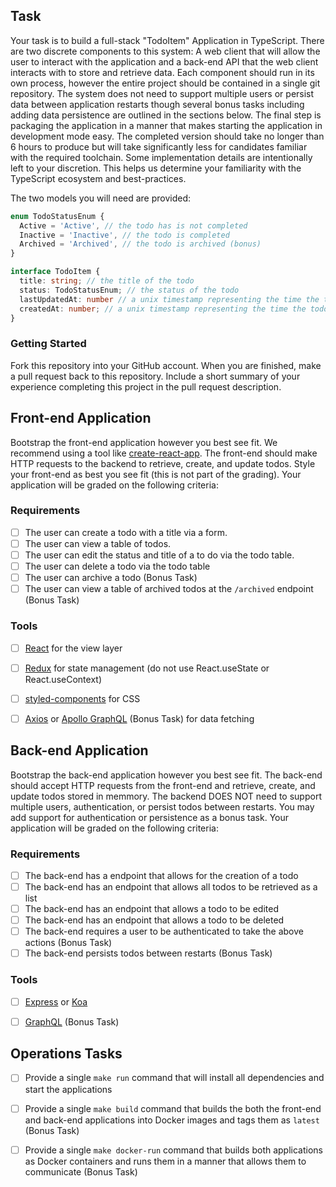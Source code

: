 ## Task
Your task is to build a full-stack "TodoItem" Application in TypeScript. There are two discrete components to this system: A web client that will allow the user to interact with the application and a back-end API that the web client interacts with to store and retrieve data. Each component should run in its own process, however the entire project should be contained in a single git repository. The system does not need to support multiple users or persist data between application restarts though several bonus tasks including adding data persistence are outlined in the sections below. The final step is packaging the application in a manner that makes starting the application in development mode easy. The completed version should take no longer than 6 hours to produce but will take significantly less for candidates familiar with the required toolchain. Some implementation details are intentionally left to your discretion. This helps us determine your familiarity with the TypeScript ecosystem and best-practices.

The two models you will need are provided:

```.ts
enum TodoStatusEnum {
  Active = 'Active', // the todo has is not completed
  Inactive = 'Inactive', // the todo is completed
  Archived = 'Archived', // the todo is archived (bonus)
}

interface TodoItem {
  title: string; // the title of the todo
  status: TodoStatusEnum; // the status of the todo
  lastUpdatedAt: number // a unix timestamp representing the time the todo was last updated
  createdAt: number; // a unix timestamp representing the time the todo was created
}
```

### Getting Started
Fork this repository into your GitHub account. When you are finished, make a pull request back to this repository. Include a short summary of your experience completing this project in the pull request description. 

## Front-end Application
Bootstrap the front-end application however you best see fit. We recommend using a tool like [create-react-app](https://github.com/facebook/create-react-app). The front-end should make HTTP requests to the backend to retrieve, create, and update todos. Style your front-end as best you see fit (this is not part of the grading). Your application will be graded on the following criteria:

### Requirements
- [ ] The user can create a todo with a title via a form.
- [ ] The user can view a table of todos.
- [ ] The user can edit the status and title of a to do via the todo table.
- [ ] The user can delete a todo via the todo table
- [ ] The user can archive a todo (Bonus Task)
- [ ] The user can view a table of archived todos at the `/archived` endpoint (Bonus Task)

### Tools
- [ ] [React](https://github.com/facebook/react) for the view layer
- [ ] [Redux](https://github.com/reduxjs/redux.git) for state management (do not use React.useState or React.useContext)
- [ ] [styled-components](https://github.com/styled-components/styled-components) for CSS
- [ ] [Axios](https://github.com/axios/axios) or [Apollo GraphQL](https://github.com/apollographql/apollo-client) (Bonus Task) for data fetching 


## Back-end Application
Bootstrap the back-end application however you best see fit. The back-end should accept HTTP requests from the front-end and retrieve, create, and update todos stored in memmory. The backend DOES NOT need to support multiple users, authentication, or persist todos between restarts. You may add support for authentication or persistence as a bonus task. Your application will be graded on the following criteria:

### Requirements
- [ ] The back-end has a endpoint that allows for the creation of a todo
- [ ] The back-end has an endpoint that allows all todos to be retrieved as a list
- [ ] The back-end has an endpoint that allows a todo to be edited
- [ ] The back-end has an endpoint that allows a todo to be deleted
- [ ] The back-end requires a user to be authenticated to take the above actions (Bonus Task)
- [ ] The back-end persists todos between restarts (Bonus Task)

### Tools
- [ ] [Express](https://github.com/expressjs/express) or [Koa](https://github.com/koajs/koa)
- [ ] [GraphQL](https://github.com/apollographql/apollo-server#readme) (Bonus Task)


## Operations Tasks
- [ ] Provide a single `make run` command that will install all dependencies and start the applications
- [ ] Provide a single `make build` command that builds the both the front-end and back-end applications into Docker images and tags them as `latest` (Bonus Task)
- [ ] Provide a single `make docker-run` command that builds both applications as Docker containers and runs them in a manner that allows them to communicate (Bonus Task)

